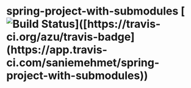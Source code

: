 # spring-project-with-submodules [![Build Status]([https://travis-ci.org/azu/travis-badge.svg?branch=master](https://app.travis-ci.com/saniemehmet/spring-project-with-submodules.svg?branch=master))]([https://travis-ci.org/azu/travis-badge](https://app.travis-ci.com/saniemehmet/spring-project-with-submodules))
